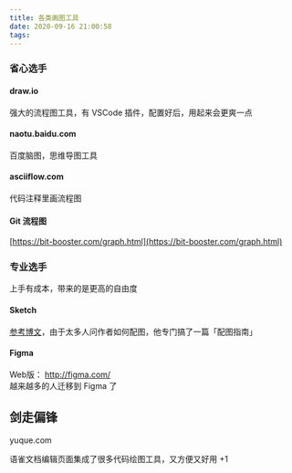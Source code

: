 ```yaml
---
title: 各类画图工具
date: 2020-09-16 21:00:58
tags:
---
```


### 省心选手

#### draw.io
强大的流程图工具，有 VSCode 插件，配置好后，用起来会更爽一点

#### naotu.baidu.com
百度脑图，思维导图工具

#### asciiflow.com
代码注释里画流程图

#### Git 流程图

[https://bit-booster.com/graph.html](https://bit-booster.com/graph.html)

### 专业选手

上手有成本，带来的是更高的自由度

#### Sketch
[参考博文](https://draveness.me/sketch-and-sketch/)，由于太多人问作者如何配图，他专门搞了一篇「配图指南」


####  Figma

Web版： http://figma.com/  
越来越多的人迁移到 Figma 了

## 剑走偏锋

yuque.com

语雀文档编辑页面集成了很多代码绘图工具，又方便又好用 +1